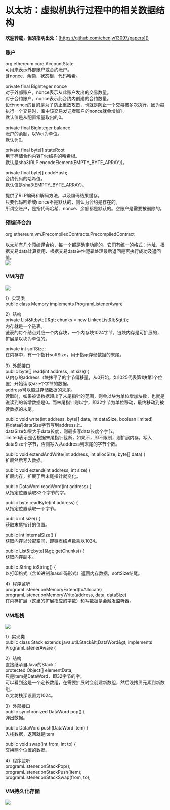 # 以太坊：虚拟机执行过程中的相关数据结构

**欢迎转载，但须指明出处：**[https://github.com/chenjw13097/papers]()    

### 账户

org.ethereum.core.AccountState  
可用来表示外部账户或合约账户。  
含nonce、余额、状态根、代码哈希。  
  
private final BigInteger nonce  
对于外部账户，nonce表示从此账户发出的交易数量。  
对于合约账户，nonce表示此合约内创建的合约数量。  
设计nonce的目的是为了防止重放攻击，也就是防止一个交易被多次执行，因为每执行一个交易时，库中该交易发送者账户的nonce就会增加1。  
默认值是从配置常量取出的0。  
  
private final BigInteger balance  
账户的余额，以Wei为单位。  
默认为0。  
  
private final byte[] stateRoot  
用于存储合约内容Trie结构的哈希根。  
默认是sha3(RLP.encodeElement(EMPTY\_BYTE\_ARRAY))。  
  
private final byte[] codeHash;  
合约代码的哈希值。  
默认值是sha3(EMPTY\_BYTE\_ARRAY)。  
  
提供了RLP编码和解码方法，以及编码结果缓存。  
只要代码哈希或nonce不是默认的，则认为合约是存在的。  
所谓空账户，是指代码哈希、nonce、余额都是默认的。空账户是需要被删除的。  

### 预编译合约

org.ethereum.vm.PrecompiledContracts.PrecompiledContract  
  
以太坊有几个预编译合约，每一个都是确定功能的，它们有统一的格式：地址、根据交易data计算费用、根据交易data进性逻辑处理最后返回是否执行成功及返回值。  
![](./引用/图片1.png)  

### VM内存

![](./引用/图片2.png)  
  
1）实现类  
public class Memory implements ProgramListenerAware  
  
2）结构  
private List\&lt;byte[]\&gt; chunks = new LinkedList\&lt;\&gt;();  
内存就是一个链表。  
链表的每个结点对应一个内存块，一个内存块1024字节，链块内存是可扩展的，扩展是以块为单位的。  
  
private int softSize;  
在内存中，有一个指针softSize，用于指示存储数据的末尾。  
  
3）外部接口  
public byte[] read(int address, int size) {  
从内存的address（块抹平了的字节偏移量，从0开始，如1025代表第1块第1个位置）开始读取size个字节的数据。  
address可以超过存储数据的末尾。  
读取时，如果被读数据超出了末尾指针的范围，则会以块为单位增加块数，也就是说读到的新增数据是0。而末尾指针则以字，即32字节为单位移动，最终移动到被读数据的末尾。  
  
public void write(int address, byte[] data, int dataSize, boolean limited)  
将data的dataSize字节写到address上。  
dataSize如果大于data长度，则最多写data长度个字节。  
limited表示是否根据末尾指针截断，如果不，即不限制，则扩展内存，写入dataSize个字节，否则写入从address到末尾的字节个数。  
  
public void extendAndWrite(int address, int allocSize, byte[] data) {  
扩展然后写入数据。  
  
public void extend(int address, int size) {  
扩展内存，扩展了后末尾指针就变化。  
  
public DataWord readWord(int address) {  
从指定位置读取32个字节的字。  
  
public byte readByte(int address) {  
从指定位置读取一个字节。  
  
public int size() {  
获取末尾指针的位置。  
  
public int internalSize() {  
获取内存以分配空间，即链表结点数乘以1024。  
  
public List\&lt;byte[]\&gt; getChunks() {  
获取内存副本。  
  
public String toString() {  
以打印格式（含16进制和assii码形式）返回内存数据，softSize结尾。  
  
4）程序监听  
programListener.onMemoryExtend(toAllocate)  
programListener.onMemoryWrite(address, data, dataSize)  
在内存扩展（这里的扩展指应的字数）和写数据是会触发监听器。  

### VM堆栈

![](./引用/图片3.png)  
  
1）实现类  
public class Stack extends java.util.Stack\&lt;DataWord\&gt; implements ProgramListenerAware {  
  
2）结构  
直接继承自Java的Stack：  
protected Object[] elementData;  
只是item是DataWord，即32字节的字。  
可以看到这是一个定长数组，在需要扩展时会创建新数组，然后浅拷贝元素到新数组。  
以太坊栈深设置为1024。  
  
3）外部接口  
public synchronized DataWord pop() {  
弹出数据。  
  
public DataWord push(DataWord item) {  
入栈数据，返回就是item  
  
public void swap(int from, int to) {  
交换两个位置的数据。  
  
4）程序监听  
programListener.onStackPop();  
programListener.onStackPush(item);  
programListener.onStackSwap(from, to);  

### VM持久化存储

![](./引用/图片4.png)  